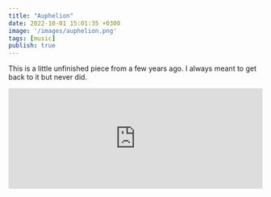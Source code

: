 ```yaml
---
title: "Auphelion"
date: 2022-10-01 15:01:35 +0300
image: '/images/auphelion.png'
tags: [music]
publish: true
---
```

This is a little unfinished piece from a few years ago.  I always meant to get back to it but never did. 

<iframe width="100%" height="200" scrolling="no" frameborder="no" allow="autoplay" src="https://w.soundcloud.com/player/?url=https%3A//api.soundcloud.com/playlists/285058937&color=%23ff5500&auto_play=false&hide_related=false&show_comments=true&show_user=true&show_reposts=false&show_teaser=true&visual=true"></iframe